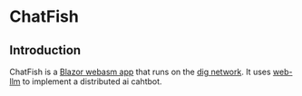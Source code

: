 # ChatFish

## Introduction

ChatFish is a [Blazor webasm app](https://dotnet.microsoft.com/en-us/apps/aspnet/web-apps/blazor) that runs on the [dig network](https://github.com/DIG-Network). It uses [web-llm](https://github.com/mlc-ai/web-llm) to implement a distributed ai cahtbot.
